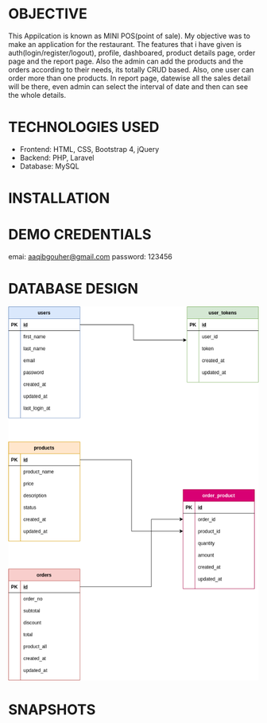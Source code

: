 # OBJECTIVE
This Appilcation is known as MINI POS(point of sale). My objective was to make an application for the restaurant. The features that i have given is auth(login/register/logout), profile, dashboared, product details page, order page and the report page. Also the admin can add the products and the orders according to their needs, its totally CRUD based. Also, one user can order more than one products. In report page, datewise all the sales detail will be there, even admin can select the interval of date and then can see the whole details. 

# TECHNOLOGIES USED
* Frontend: HTML, CSS, Bootstrap 4, jQuery
* Backend: PHP, Laravel
* Database: MySQL

# INSTALLATION

# DEMO CREDENTIALS
emai: aaqibgouher@gmail.com
password: 123456

# DATABASE DESIGN
![ER Diagram](snapshots/mini_pos_system_db.png)

# SNAPSHOTS
